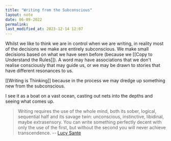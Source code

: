 ```yaml
---
title: "Writing from the Subconscious"
layout: note
date: 06-09-2022
permalink:
last_modified_at: 2023-12-14 12:07
---
```


Whilst we like to think we are in control when we are writing, in reality most of the decisions we make are entirely subconscious. We make small decisions based on what we have seen before (because we [[Copy to Understand the Rules]]). A word may have associations that we don't realise consciously that may guide us, or we may be drawn to stories that have different resonances to us. 

[[Writing is Thinking]] because in the process we may dredge up something new from the subconscious. 

I see it as a boat on a vast ocean, casting out nets into the depths and seeing what comes up.

> Writing requires the use of the whole mind, both its sober, logical, sequential half and its savage twin: unconscious, instinctive, libidinal, maybe extrasensory. You can write something perfectly decent with only the use of the first, but without the second you will never achieve transcendence.
> -- [Lucy Sante](https://lithub.com/lucy-sante-on-writing-with-the-back-brain/)
